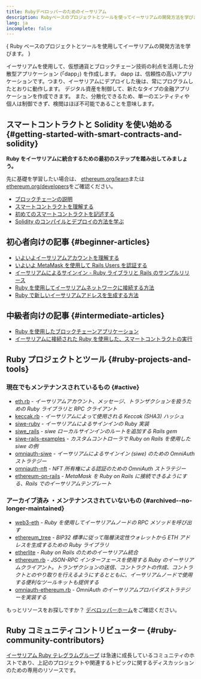 ```yaml
---
title: Rubyデベロッパーのためのイーサリアム
description: Rubyベースのプロジェクトとツールを使ってイーサリアムの開発方法を学びます。
lang: ja
incomplete: false
---
```


{
<FeaturedText>Ruby ベースのプロジェクトとツールを使用してイーサリアムの開発方法を学びます。</FeaturedText>
}

イーサリアムを使用して、仮想通貨とブロックチェーン技術の利点を活用した分散型アプリケーション (「dapp」) を作成します。 dapp は、信頼性の高いアプリケーションです。つまり、イーサリアムにデプロイした後は、常にプログラムしたとおりに動作します。 デジタル資産を制御して、新たなタイプの金融アプリケーションを作成できます。 また、分散化できるため、単一のエンティティや個人は制御できず、検閲はほぼ不可能であることを意味します。

## スマートコントラクトと Solidity を使い始める {#getting-started-with-smart-contracts-and-solidity}

**Ruby をイーサリアムに統合するための最初のステップを踏み出してみましょう。**

先に基礎を学習したい場合は、 [ethereum.org/learn](/learn/)または[ethereum.org/developers](/developers/)をご確認ください。

- [ブロックチェーンの説明](https://kauri.io/article/d55684513211466da7f8cc03987607d5/blockchain-explained)
- [スマートコントラクトを理解する](https://kauri.io/article/e4f66c6079e74a4a9b532148d3158188/ethereum-101-part-5-the-smart-contract)
- [初めてのスマートコントラクトを記述する](https://kauri.io/article/124b7db1d0cf4f47b414f8b13c9d66e2/remix-ide-your-first-smart-contract)
- [Solidity のコンパイルとデプロイの方法を学ぶ](https://kauri.io/article/973c5f54c4434bb1b0160cff8c695369/understanding-smart-contract-compilation-and-deployment)

## 初心者向けの記事 {#beginner-articles}

- [いよいよイーサリアムアカウントを理解する](https://dev.to/q9/finally-understanding-ethereum-accounts-1kpe)
- [いよいよ MetaMask を使用して Rails Users を認証する](https://dev.to/q9/finally-authenticating-rails-users-with-metamask-3fj)
- [イーサリアムによるサインイン - Ruby ライブラリと Rails のサンプルリリース](https://blog.spruceid.com/sign-in-with-ethereum-ruby-library-release-and-rails-examples/)
- [Ruby を使用してイーサリアムネットワークに接続する方法](https://www.quicknode.com/guides/web3-sdks/how-to-connect-to-the-ethereum-network-using-ruby)
- [Ruby で新しいイーサリアムアドレスを生成する方法](https://www.quicknode.com/guides/web3-sdks/how-to-generate-a-new-ethereum-address-in-ruby)

## 中級者向けの記事 {#intermediate-articles}

- [Ruby を使用したブロックチェーンアプリケーション](https://www.nopio.com/blog/blockchain-app-ruby/)
- [イーサリアムに接続された Ruby を使用した、スマートコントラクトの実行](https://titanwolf.org/Network/Articles/Article?AID=87285822-9b25-49d5-ba2a-7ad95fff7ef9)

## Ruby プロジェクトとツール {#ruby-projects-and-tools}

### 現在でもメンテナンスされているもの {#active}

- [eth.rb](https://github.com/q9f/eth.rb) - _イーサリアムアカウント、メッセージ、トランザクションを扱うための Ruby ライブラリと RPC クライアント_
- [keccak.rb](https://github.com/q9f/keccak.rb) - _イーサリアムによって使用される Keccak (SHA3) ハッシュ_
- [siwe-ruby](https://github.com/spruceid/siwe-ruby) - _イーサリアムによるサインインの Ruby 実装_
- [siwe_rails](https://github.com/spruceid/siwe_rails) - _siwe ローカルサインインのルートを追加する Rails gem_
- [siwe-rails-examples](https://github.com/spruceid/siwe-rails-examples) - _カスタムコントローラで Ruby on Rails を使用した siwe の例_
- [omniauth-siwe](https://github.com/spruceid/omniauth-siwe) - _イーサリアムによるサインイン (siwe) のための OmniAuth ストラテジー_
- [omniauth-nft](https://github.com/valthon/omniauth-nft) - _NFT 所有権による認証のための OmniAuth ストラテジー_
- [ethereum-on-rails](https://github.com/q9f/ethereum-on-rails) - _MetaMask を Ruby on Rails に接続できるようにする、Rails でのイーサリアムテンプレート_

### アーカイブ済み ・メンテナンスされていないもの {#archived--no-longer-maintained}

- [web3-eth](https://github.com/spikewilliams/vtada-ethereum) - _Ruby を使用してイーサリアムノードの RPC メソッドを呼び出す_
- [ethereum_tree](https://github.com/longhoangwkm/ethereum_tree) - _BIP32 標準に従って階層決定性ウォレットから ETH アドレスを生成するための Ruby ライブラリ_
- [etherlite](https://github.com/budacom/etherlite) - _Ruby on Rails のためのイーサリアム統合_
- [ethereum.rb](https://github.com/EthWorks/ethereum.rb) - _JSON-RPC インターフェースを使用する Ruby のイーサリアムクライアント。トランザクションの送信、コントラクトの作成、コントラクトとのやり取りを行えるようにするとともに、イーサリアムノードで使用する便利なツールキットも提供する_
- [omniauth-ethereum.rb](https://github.com/q9f/omniauth-ethereum.rb) - _OmniAuth のイーサリアムプロバイダストラテジーを実装する_

もっとリソースをお探しですか？ [デベロッパーホーム](/developers/)をご確認ください。

## Ruby コミュニティコントリビューター {#ruby-community-contributors}

[イーサリアム Ruby テレグラムグループ](https://t.me/ruby_eth) は急速に成長しているコミュニティのホストであり、上記のプロジェクトや関連するトピックに関するディスカッションのための専用のリソースです。
